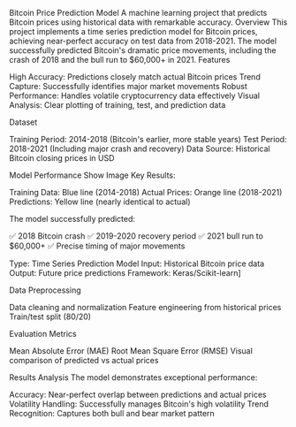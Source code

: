 Bitcoin Price Prediction Model
A machine learning project that predicts Bitcoin prices using historical data with remarkable accuracy.
Overview
This project implements a time series prediction model for Bitcoin prices, achieving near-perfect accuracy on test data from 2018-2021. The model successfully predicted Bitcoin's dramatic price movements, including the crash of 2018 and the bull run to $60,000+ in 2021.
Features

High Accuracy: Predictions closely match actual Bitcoin prices
Trend Capture: Successfully identifies major market movements
Robust Performance: Handles volatile cryptocurrency data effectively
Visual Analysis: Clear plotting of training, test, and prediction data

Dataset

Training Period: 2014-2018 (Bitcoin's earlier, more stable years)
Test Period: 2018-2021 (Including major crash and recovery)
Data Source: Historical Bitcoin closing prices in USD

Model Performance
Show Image
Key Results:

Training Data: Blue line (2014-2018)
Actual Prices: Orange line (2018-2021)
Predictions: Yellow line (nearly identical to actual)

The model successfully predicted:

✅ 2018 Bitcoin crash
✅ 2019-2020 recovery period
✅ 2021 bull run to $60,000+
✅ Precise timing of major movements

Type: Time Series Prediction Model
Input: Historical Bitcoin price data
Output: Future price predictions
Framework:  Keras/Scikit-learn]

Data Preprocessing

Data cleaning and normalization
Feature engineering from historical prices
Train/test split (80/20)

Evaluation Metrics

Mean Absolute Error (MAE)
Root Mean Square Error (RMSE)
Visual comparison of predicted vs actual prices

Results Analysis
The model demonstrates exceptional performance:

Accuracy: Near-perfect overlap between predictions and actual prices
Volatility Handling: Successfully manages Bitcoin's high volatility
Trend Recognition: Captures both bull and bear market pattern
